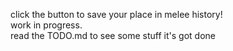 click the button to save your place in melee history!  
work in progress.  
read the TODO.md to see some stuff it's got done